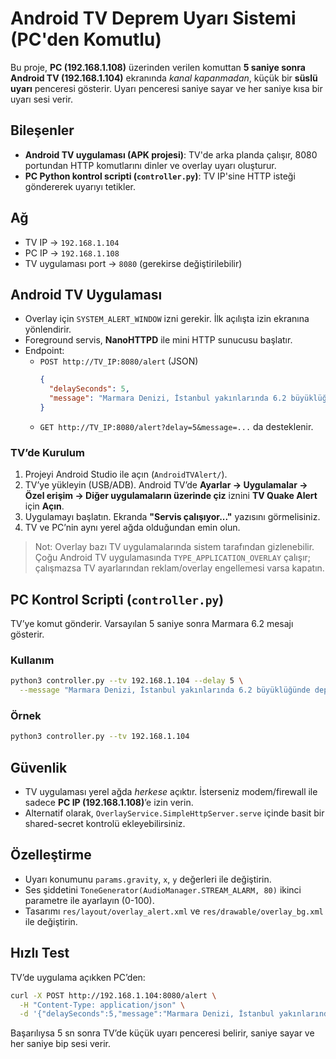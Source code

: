 # Android TV Deprem Uyarı Sistemi (PC'den Komutlu)

Bu proje, **PC (192.168.1.108)** üzerinden verilen komuttan **5 saniye sonra** **Android TV (192.168.1.104)** ekranında *kanal kapanmadan*, küçük bir **süslü uyarı** penceresi gösterir. Uyarı penceresi saniye sayar ve her saniye kısa bir uyarı sesi verir.

## Bileşenler
- **Android TV uygulaması (APK projesi)**: TV'de arka planda çalışır, 8080 portundan HTTP komutlarını dinler ve overlay uyarı oluşturur.
- **PC Python kontrol scripti (`controller.py`)**: TV IP'sine HTTP isteği göndererek uyarıyı tetikler.

## Ağ
- TV IP → `192.168.1.104`
- PC IP → `192.168.1.108`
- TV uygulaması port → `8080` (gerekirse değiştirilebilir)

## Android TV Uygulaması
- Overlay için `SYSTEM_ALERT_WINDOW` izni gerekir. İlk açılışta izin ekranına yönlendirir.
- Foreground servis, **NanoHTTPD** ile mini HTTP sunucusu başlatır.
- Endpoint:
  - `POST http://TV_IP:8080/alert` (JSON)
    ```json
    {
      "delaySeconds": 5,
      "message": "Marmara Denizi, İstanbul yakınlarında 6.2 büyüklüğünde deprem."
    }
    ```
  - `GET http://TV_IP:8080/alert?delay=5&message=...` da desteklenir.

### TV’de Kurulum
1. Projeyi Android Studio ile açın (`AndroidTVAlert/`).
2. TV’ye yükleyin (USB/ADB). Android TV’de **Ayarlar → Uygulamalar → Özel erişim → Diğer uygulamaların üzerinde çiz** iznini **TV Quake Alert** için **Açın**.
3. Uygulamayı başlatın. Ekranda **"Servis çalışıyor..."** yazısını görmelisiniz.
4. TV ve PC’nin aynı yerel ağda olduğundan emin olun.

> Not: Overlay bazı TV uygulamalarında sistem tarafından gizlenebilir. Çoğu Android TV uygulamasında `TYPE_APPLICATION_OVERLAY` çalışır; çalışmazsa TV ayarlarından reklam/overlay engellemesi varsa kapatın.

## PC Kontrol Scripti (`controller.py`)
TV’ye komut gönderir. Varsayılan 5 saniye sonra Marmara 6.2 mesajı gösterir.

### Kullanım
```bash
python3 controller.py --tv 192.168.1.104 --delay 5 \
  --message "Marmara Denizi, İstanbul yakınlarında 6.2 büyüklüğünde deprem."
```

### Örnek
```bash
python3 controller.py --tv 192.168.1.104
```

## Güvenlik
- TV uygulaması yerel ağda *herkese* açıktır. İsterseniz modem/firewall ile sadece **PC IP (192.168.1.108)**’e izin verin.
- Alternatif olarak, `OverlayService.SimpleHttpServer.serve` içinde basit bir shared-secret kontrolü ekleyebilirsiniz.

## Özelleştirme
- Uyarı konumunu `params.gravity`, `x`, `y` değerleri ile değiştirin.
- Ses şiddetini `ToneGenerator(AudioManager.STREAM_ALARM, 80)` ikinci parametre ile ayarlayın (0-100).
- Tasarımı `res/layout/overlay_alert.xml` ve `res/drawable/overlay_bg.xml` ile değiştirin.

## Hızlı Test
TV’de uygulama açıkken PC’den:
```bash
curl -X POST http://192.168.1.104:8080/alert \
  -H "Content-Type: application/json" \
  -d '{"delaySeconds":5,"message":"Marmara Denizi, İstanbul yakınlarında 6.2 büyüklüğünde deprem."}'
```

Başarılıysa 5 sn sonra TV’de küçük uyarı penceresi belirir, saniye sayar ve her saniye bip sesi verir.
